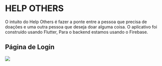 # HELP OTHERS 

O intuito do Help Others é fazer a ponte entre a pessoa que precisa de doações e uma outra pessoa que deseja doar alguma coisa.
O aplicativo foi construído usando Flutter, 
Para o backend estamos usando o Firebase.

## Página de Login
![](https://i.imgur.com/ev2o9c2.png)
